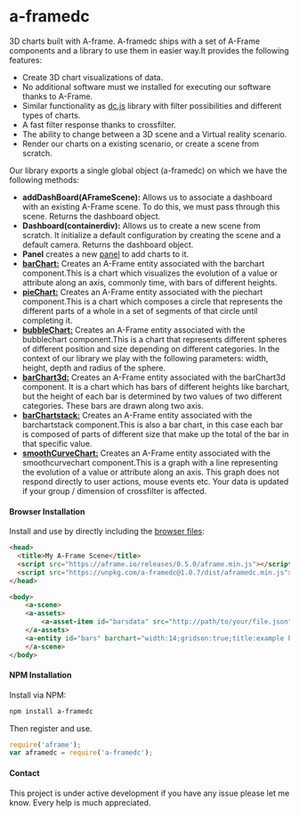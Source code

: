 # a-framedc
3D charts built with A-frame. A-framedc ships with a set of A-Frame components and a library to use them in easier way.It provides the following features:

- Create 3D chart visualizations of data.
- No additional software must we installed for executing our software thanks to A-Frame.
- Similar functionality as [dc.js](https://github.com/dc-js/dc.js) library with filter possibilities and different types of charts.
- A fast filter response thanks to crossfilter.
- The ability to change between a 3D scene and a Virtual reality scenario.
- Render our charts on a existing scenario, or create a scene from scratch.

Our library exports a single global object (a-framedc) on which we have the following methods:
- __addDashBoard(AFrameScene):__ Allows us to associate a dashboard with an existing A-Frame scene. To do this, we must pass through this scene. Returns the dashboard object.
- **Dashboard(containerdiv):** Allows us to create a new scene from scratch. It initialize a default configuration by creating the scene and a default camera. Returns the dashboard object.
- **Panel** creates a new [panel](https://github.com/fran-aguilar/a-framedc/tree/master/src/components/panel/) to add charts to it.
- [**barChart:**](https://github.com/fran-aguilar/a-framedc/tree/master/src/components/piechart) Creates an A-Frame entity associated with the barchart component.This is a chart which visualizes the evolution of a value or attribute along an axis, commonly time, with bars of different heights.													
- [**pieChart:**](https://github.com/fran-aguilar/a-framedc/tree/master/src/components/piechart) Creates an A-Frame entity associated with the piechart component.This is a chart which composes a circle that represents the different parts of a whole in a set of segments of  that circle until completing it.
- [**bubbleChart:**](https://github.com/fran-aguilar/a-framedc/tree/master/src/components/bubblechart) Creates an A-Frame entity associated with the bubblechart component.This is a chart that represents different spheres of different position and size depending on different categories. In the context of our library we play with the following parameters: width, height, depth and radius of the sphere.					
- [**barChart3d:**](https://github.com/fran-aguilar/a-framedc/tree/master/src/components/barchart3d) Creates an A-Frame entity associated with the barChart3d component. It is a chart which has bars of different heights like barchart, but the height of each bar is determined by two values of two different categories. These bars are drawn along two axis.																	  </li>
- [**barChartstack:**](https://github.com/fran-aguilar/a-framedc/tree/master/src/components/barchartstack) Creates an A-Frame entity associated with the barchartstack component.This is also a bar chart, in this case each bar is composed of parts of different size that make up the total of the bar in that specific value.																										
- [**smoothCurveChart:**](https://github.com/fran-aguilar/a-framedc/tree/master/src/components/smoothcurvechart) Creates an A-Frame entity associated with the smoothcurvechart component.This is a graph with a line representing the evolution of a value or attribute along an axis. This graph does not respond directly to user actions, mouse events etc. Your data is updated if your group / dimension of crossfilter is affected. </li>

#### Browser Installation

Install and use by directly including the [browser files](dist):


```html
<head>
  <title>My A-Frame Scene</title>
  <script src="https://aframe.io/releases/0.5.0/aframe.min.js"></script>
  <script src="https://unpkg.com/a-framedc@1.0.7/dist/aframedc.min.js"></script>
</head>

<body>
	<a-scene>
	<a-assets>
		<a-asset-item id="barsdata" src="http://path/to/your/file.json"></a-asset-item>
	</a-assets>
	<a-entity id="bars" barchart="width:14;gridson:true;title:example barchart;src:#barsdata"></a-entity>
	</a-scene>
</body>
```

#### NPM Installation

Install via NPM:

```bash
npm install a-framedc
```

Then register and use.

```js
require('aframe');
var aframedc = require('a-framedc');
```
#### Contact
This project is under active development if you have any issue please let me know. Every help is much appreciated.
